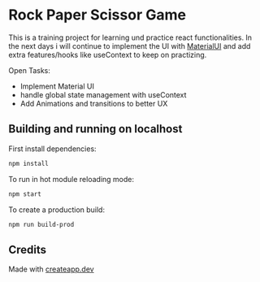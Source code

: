 # Rock Paper Scissor Game

This is a training project for learning und practice react functionalities. In the next days i will continue to implement the UI with [MaterialUI](https://mui.com/core/) and add extra features/hooks like useContext to keep on practizing. 

Open Tasks: 
- Implement Material UI
- handle global state management with useContext
- Add Animations and transitions to better UX


## Building and running on localhost

First install dependencies:

```sh
npm install
```

To run in hot module reloading mode:

```sh
npm start
```

To create a production build:

```sh
npm run build-prod
```

## Credits

Made with [createapp.dev](https://createapp.dev/)
